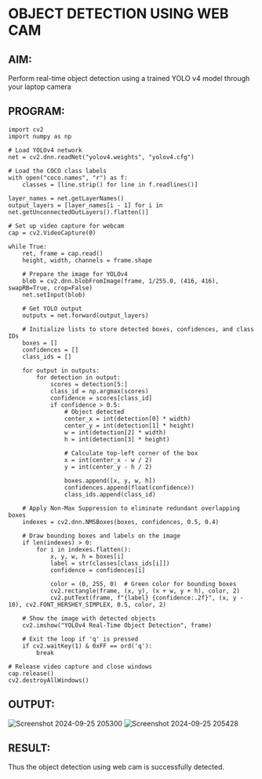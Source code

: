 # OBJECT DETECTION USING WEB CAM
## AIM:
Perform real-time object detection using a trained YOLO v4 model through your laptop camera
## PROGRAM:
```
import cv2
import numpy as np

# Load YOLOv4 network
net = cv2.dnn.readNet("yolov4.weights", "yolov4.cfg")

# Load the COCO class labels
with open("coco.names", "r") as f:
    classes = [line.strip() for line in f.readlines()]

layer_names = net.getLayerNames()
output_layers = [layer_names[i - 1] for i in net.getUnconnectedOutLayers().flatten()]

# Set up video capture for webcam
cap = cv2.VideoCapture(0)

while True:
    ret, frame = cap.read()
    height, width, channels = frame.shape

    # Prepare the image for YOLOv4
    blob = cv2.dnn.blobFromImage(frame, 1/255.0, (416, 416), swapRB=True, crop=False)
    net.setInput(blob)
    
    # Get YOLO output
    outputs = net.forward(output_layers)
    
    # Initialize lists to store detected boxes, confidences, and class IDs
    boxes = []
    confidences = []
    class_ids = []

    for output in outputs:
        for detection in output:
            scores = detection[5:]
            class_id = np.argmax(scores)
            confidence = scores[class_id]
            if confidence > 0.5:
                # Object detected
                center_x = int(detection[0] * width)
                center_y = int(detection[1] * height)
                w = int(detection[2] * width)
                h = int(detection[3] * height)

                # Calculate top-left corner of the box
                x = int(center_x - w / 2)
                y = int(center_y - h / 2)

                boxes.append([x, y, w, h])
                confidences.append(float(confidence))
                class_ids.append(class_id)

    # Apply Non-Max Suppression to eliminate redundant overlapping boxes
    indexes = cv2.dnn.NMSBoxes(boxes, confidences, 0.5, 0.4)

    # Draw bounding boxes and labels on the image
    if len(indexes) > 0:
        for i in indexes.flatten():
            x, y, w, h = boxes[i]
            label = str(classes[class_ids[i]])
            confidence = confidences[i]

            color = (0, 255, 0)  # Green color for bounding boxes
            cv2.rectangle(frame, (x, y), (x + w, y + h), color, 2)
            cv2.putText(frame, f"{label} {confidence:.2f}", (x, y - 10), cv2.FONT_HERSHEY_SIMPLEX, 0.5, color, 2)

    # Show the image with detected objects
    cv2.imshow("YOLOv4 Real-Time Object Detection", frame)

    # Exit the loop if 'q' is pressed
    if cv2.waitKey(1) & 0xFF == ord('q'):
        break

# Release video capture and close windows
cap.release()
cv2.destroyAllWindows()
```
## OUTPUT:
![Screenshot 2024-09-25 205300](https://github.com/user-attachments/assets/536def7d-db24-446a-a600-5e30cdf34f9d)
![Screenshot 2024-09-25 205428](https://github.com/user-attachments/assets/d427ac6c-b9b5-46dd-8180-61b1ef2a8633)

## RESULT:
Thus the object detection using web cam is successfully detected.
